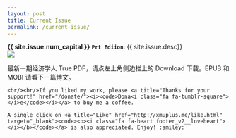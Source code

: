 ```yaml
---
layout: post
title: Current Issue
permalink: /current-issue/
---
```



<div class="message">
	<b>{{ site.issue.num_capital }}</b> 
	<code><b>Pr</b><i class="fa fa-linkedin-square" aria-hidden="true"></i><b>t</b> <b>Edi</b><i class="fa fa-tumblr-square" aria-hidden="true"></i><b>ion</b></code>: {{ site.issue.desc}}
</div>

<div class="cover">
<img src="/public/img/the-economist/img_{{ site.newest }}.jpg" />
</div>

<!--more-->
<p class="message">
	最新一期经济学人 True PDF，请点左上角侧边栏上的 Download 下载。EPUB 和 MOBI 请看下一篇博文。

    <br/><br/>If you liked my work, please <a title="Thanks for your support!" href="/donate/"><i><code>Dona<i class="fa fa-tumblr-square"></i>e</code></i></a> to buy me a coffee. 

	A single click on <a title="Like" href="http://xmuplus.me/like.html" target="_blank"><code><b><i class="fa fa-heart footer_v2__loveheart"></i></b></code></a> is also appreciated. Enjoy! :smiley:
</p>
<style>
.emoji{
    width:1.3em;
    height:1.3em;
    display: inline-block;
    margin-bottom: .4em;
}
.fa.fa-heart {
  color: #ef777b;
}
.fa.fa-heart:hover {
  color: #e51c23;
}
</style>


